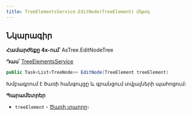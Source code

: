 ```yaml
---
title: TreeElementsService.EditNode(TreeElement) մեթոդ  
---
```


## Նկարագիր

**Համարժեքը 4x-ում՝** AsTree.EditNodeTree

**Դաս՝** [TreeElementsService](../TreeElementsService.md)

```c#
public Task<List<TreeNode>> EditNode(TreeElement treeElement)
```

Խմբագրում է ծառի հանգույցը և գրանցում տվյալների պահոցում։

**Պարամետրեր**

* `treeElement` - [Ծառի տարրը](../../types/TreeElement.md)։
